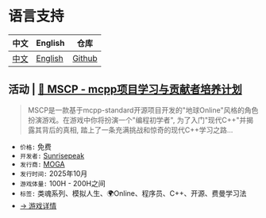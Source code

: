 # 语言支持

| 中文 | English | 仓库 |
| --- | --- | --- |
| [中文](./) | [English](./en) | [Github](https://github.com/Sunrisepeak/mcpp-standard) |

## 活动 | [ 📣 MSCP - mcpp项目学习与贡献者培养计划 ](https://moga.d2learn.org/activity/mscp/intro.html)

> MSCP是一款基于mcpp-standard开源项目开发的"地球Online"风格的角色扮演游戏。在游戏中你将扮演一个"编程初学者", 为了入门"现代C++"并揭露其背后的真相, 踏上了一条充满挑战和惊奇的现代C++学习之路...

- `价格:` 免费
- `开发者:` [Sunrisepeak](https://github.com/Sunrisepeak)
- `发行商:` [MOGA](https://moga.d2learn.org)
- `发行时间:` 2025年10月
- `游戏体量:` 100H - 200H之间
- `标签:` 类魂系列、模拟人生、🌍Online、程序员、C++、开源、费曼学习法
- [-> 游戏详情](https://moga.d2learn.org/activity/mscp/intro.html)
